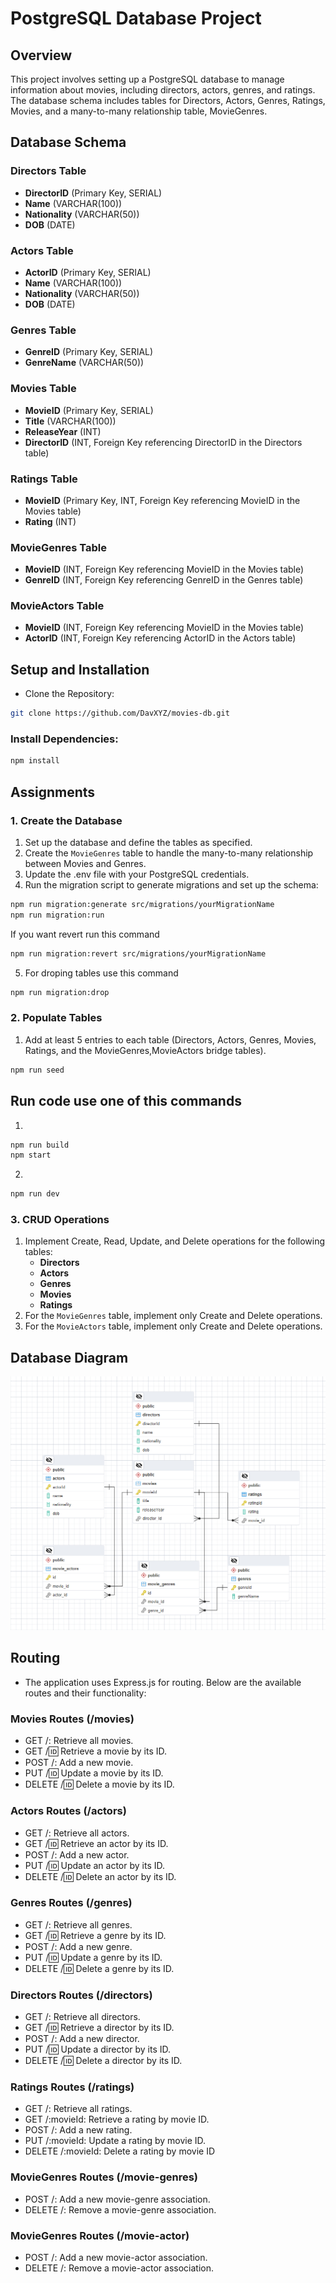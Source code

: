 # PostgreSQL Database Project

## Overview

This project involves setting up a PostgreSQL database to manage information about movies, including directors, actors, genres, and ratings. The database schema includes tables for Directors, Actors, Genres, Ratings, Movies, and a many-to-many relationship table, MovieGenres. 

## Database Schema

### Directors Table
- **DirectorID** (Primary Key, SERIAL)
- **Name** (VARCHAR(100))
- **Nationality** (VARCHAR(50))
- **DOB** (DATE)

### Actors Table
- **ActorID** (Primary Key, SERIAL)
- **Name** (VARCHAR(100))
- **Nationality** (VARCHAR(50))
- **DOB** (DATE)

### Genres Table
- **GenreID** (Primary Key, SERIAL)
- **GenreName** (VARCHAR(50))

### Movies Table
- **MovieID** (Primary Key, SERIAL)
- **Title** (VARCHAR(100))
- **ReleaseYear** (INT)
- **DirectorID** (INT, Foreign Key referencing DirectorID in the Directors table)

### Ratings Table
- **MovieID** (Primary Key, INT, Foreign Key referencing MovieID in the Movies table)
- **Rating** (INT)

### MovieGenres Table
- **MovieID** (INT, Foreign Key referencing MovieID in the Movies table)
- **GenreID** (INT, Foreign Key referencing GenreID in the Genres table)

### MovieActors Table
- **MovieID** (INT, Foreign Key referencing MovieID in the Movies table)
- **ActorID** (INT, Foreign Key referencing ActorID in the Actors table)

## Setup and Installation
* Clone the Repository:
```bash
git clone https://github.com/DavXYZ/movies-db.git
```
### Install Dependencies:

```bash
npm install
```

## Assignments

### 1. Create the Database
1. Set up the database and define the tables as specified.
2. Create the `MovieGenres` table to handle the many-to-many relationship between Movies and Genres.
3. Update the .env file with your PostgreSQL credentials.
4. Run the migration script to generate migrations and set up the schema:
```bash
npm run migration:generate src/migrations/yourMigrationName
npm run migration:run
```
If you want revert run this command
```bash
npm run migration:revert src/migrations/yourMigrationName
```
5. For droping tables use this command
```bash
npm run migration:drop
```

### 2. Populate Tables
1. Add at least 5 entries to each table (Directors, Actors, Genres, Movies, Ratings, and the MovieGenres,MovieActors bridge tables).
 ```bash
 npm run seed
 ```

## Run code use one of this commands

1. 
```bash
npm run build
npm start
```
2.
```bash
npm run dev
```

### 3. CRUD Operations
1. Implement Create, Read, Update, and Delete operations for the following tables:
   - **Directors**
   - **Actors**
   - **Genres**
   - **Movies**
   - **Ratings**
2. For the `MovieGenres` table, implement only Create and Delete operations.
3. For the `MovieActors` table, implement only Create and Delete operations.

## Database Diagram

![Database Diagram](./diagram.png)

## Routing
- The application uses Express.js for routing. Below are the available routes and their functionality:

### Movies Routes (/movies)

* GET /: Retrieve all movies.
* GET /:id: Retrieve a movie by its ID.
* POST /: Add a new movie.
* PUT /:id: Update a movie by its ID.
* DELETE /:id: Delete a movie by its ID.

### Actors Routes (/actors)

* GET /: Retrieve all actors.
* GET /:id: Retrieve an actor by its ID.
* POST /: Add a new actor.
* PUT /:id: Update an actor by its ID.
* DELETE /:id: Delete an actor by its ID.

### Genres Routes (/genres)

* GET /: Retrieve all genres.
* GET /:id: Retrieve a genre by its ID.
* POST /: Add a new genre.
* PUT /:id: Update a genre by its ID.
* DELETE /:id: Delete a genre by its ID.

### Directors Routes (/directors)
 
* GET /: Retrieve all directors.
* GET /:id: Retrieve a director by its ID.
* POST /: Add a new director.
* PUT /:id: Update a director by its ID.
* DELETE /:id: Delete a director by its ID.

### Ratings Routes (/ratings)

* GET /: Retrieve all ratings.
* GET /:movieId: Retrieve a rating by movie ID.
* POST /: Add a new rating.
* PUT /:movieId: Update a rating by movie ID.
* DELETE /:movieId: Delete a rating by movie ID

### MovieGenres Routes (/movie-genres)

* POST /: Add a new movie-genre association.
* DELETE /: Remove a movie-genre association.

### MovieGenres Routes (/movie-actor)

* POST /: Add a new movie-actor association.
* DELETE /: Remove a movie-actor association.